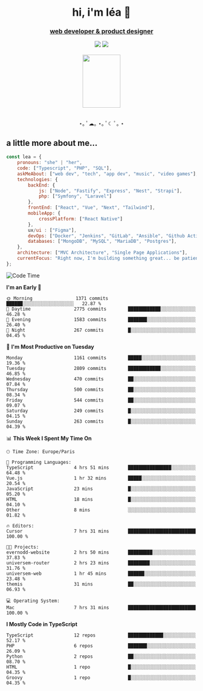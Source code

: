 <h1 align="center">hi, i'm léa 🌙</h1>
<h3 align="center"><ins>web developer & product designer</ins></h3>  
<div align="center">
  <a href="https://www.linkedin.com/in/lea-reiter22/"><img src="https://img.shields.io/badge/LinkedIn-0077B5?style=for-the-badge&logo=linkedin&logoColor=white"/></a>
  <a href="mailto:lea.reiter@outlook.fr"><img src="https://img.shields.io/badge/Contact-2A2A2A?style=for-the-badge&logo=minutemailer&logoColor=white"/></a>
</div>
<br>
  <div align="center">  <img src="https://github.com/xmnchild/xmnchild/blob/main/1702415560_StardewValleyHappyGreyCat.png" height="140" width="100"/>
</div>
<br>
  <p align="center">
                 ⋆｡ ﾟ☁︎｡ ⋆｡ ﾟ☾ ﾟ｡ ⋆
  </p>
  <h2>a little more about me...</h2>
  
```js
const lea = {
    pronouns: "she" | "her",
    code: ["Typescript", "PHP", "SQL"],
    askMeAbout: ["web dev", "tech", "app dev", "music", "video games"],
    technologies: {
        backEnd: {
            js: ["Node", "Fastify", "Express", "Nest", "Strapi"],
            php: ["Symfony", "Laravel"]
        },
        frontEnd: ["React", "Vue", "Next", "Tailwind"],
        mobileApp: {
            crossPlatform: ["React Native"]
        },
        ux/ui : ["Figma"],
        devOps: ["Docker", "Jenkins", "GitLab", "Ansible", "Github Actions"],
        databases: ["MongoDB", "MySQL", "MariaDB", "Postgres"],
    },
    architecture: ["MVC Architecture", "Single Page Applications"],
    currentFocus: "Right now, I'm building something great... be patient.",
};
```
<!--START_SECTION:waka-->
![Code Time](http://img.shields.io/badge/Code%20Time-417%20hrs%2053%20mins-blue)

**I'm an Early 🐤** 

```text
🌞 Morning                1371 commits        ██████░░░░░░░░░░░░░░░░░░░   22.87 % 
🌆 Daytime                2775 commits        ████████████░░░░░░░░░░░░░   46.28 % 
🌃 Evening                1583 commits        ███████░░░░░░░░░░░░░░░░░░   26.40 % 
🌙 Night                  267 commits         █░░░░░░░░░░░░░░░░░░░░░░░░   04.45 % 
```
📅 **I'm Most Productive on Tuesday** 

```text
Monday                   1161 commits        █████░░░░░░░░░░░░░░░░░░░░   19.36 % 
Tuesday                  2809 commits        ████████████░░░░░░░░░░░░░   46.85 % 
Wednesday                470 commits         ██░░░░░░░░░░░░░░░░░░░░░░░   07.84 % 
Thursday                 500 commits         ██░░░░░░░░░░░░░░░░░░░░░░░   08.34 % 
Friday                   544 commits         ██░░░░░░░░░░░░░░░░░░░░░░░   09.07 % 
Saturday                 249 commits         █░░░░░░░░░░░░░░░░░░░░░░░░   04.15 % 
Sunday                   263 commits         █░░░░░░░░░░░░░░░░░░░░░░░░   04.39 % 
```


📊 **This Week I Spent My Time On** 

```text
🕑︎ Time Zone: Europe/Paris

💬 Programming Languages: 
TypeScript               4 hrs 51 mins       ████████████████░░░░░░░░░   64.48 % 
Vue.js                   1 hr 32 mins        █████░░░░░░░░░░░░░░░░░░░░   20.54 % 
JavaScript               23 mins             █░░░░░░░░░░░░░░░░░░░░░░░░   05.20 % 
HTML                     18 mins             █░░░░░░░░░░░░░░░░░░░░░░░░   04.10 % 
Other                    8 mins              ░░░░░░░░░░░░░░░░░░░░░░░░░   01.82 % 

🔥 Editors: 
Cursor                   7 hrs 31 mins       █████████████████████████   100.00 % 

🐱‍💻 Projects: 
evernodd-website         2 hrs 50 mins       █████████░░░░░░░░░░░░░░░░   37.83 % 
universem-router         2 hrs 23 mins       ████████░░░░░░░░░░░░░░░░░   31.76 % 
universem-web            1 hr 45 mins        ██████░░░░░░░░░░░░░░░░░░░   23.48 % 
themis                   31 mins             ██░░░░░░░░░░░░░░░░░░░░░░░   06.93 % 

💻 Operating System: 
Mac                      7 hrs 31 mins       █████████████████████████   100.00 % 
```

**I Mostly Code in TypeScript** 

```text
TypeScript               12 repos            █████████████░░░░░░░░░░░░   52.17 % 
PHP                      6 repos             ███████░░░░░░░░░░░░░░░░░░   26.09 % 
Python                   2 repos             ██░░░░░░░░░░░░░░░░░░░░░░░   08.70 % 
HTML                     1 repo              █░░░░░░░░░░░░░░░░░░░░░░░░   04.35 % 
Groovy                   1 repo              █░░░░░░░░░░░░░░░░░░░░░░░░   04.35 % 
```




<!--END_SECTION:waka-->
